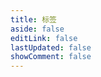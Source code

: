 ```yaml
---
title: 标签
aside: false
editLink: false
lastUpdated: false
showComment: false
---
```


<script lang="ts" setup>
import Tags from '@blog/theme/pages/Tags.vue'
</script>

<ClientOnly>
	<Tags />
</ClientOnly>
